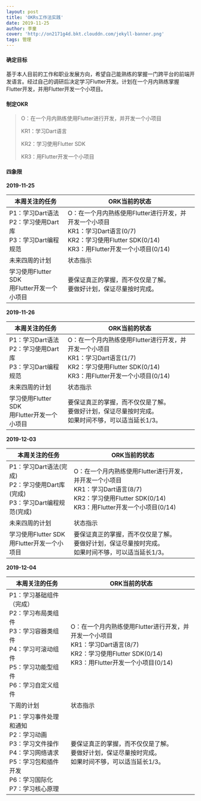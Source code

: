```yaml
---
layout: post
title: 'OKRs工作法实践'
date: 2019-11-25
author: 李童
cover: 'http://on2171g4d.bkt.clouddn.com/jekyll-banner.png'
tags: 管理
---
```


#### 确定目标

基于本人目前的工作和职业发展方向，希望自己能熟练的掌握一门跨平台的前端开发语言。经过自己的调研后决定学习Flutter开发。计划在一个月内熟练掌握Flutter开发，并用Flutter开发一个小项目。

#### 制定OKR

> O：在一个月内熟练使用Flutter进行开发，并开发一个小项目
>
> KR1：学习Dart语言
>
> KR2：学习使用Flutter SDK
>
> KR3：用Flutter开发一个小项目

#### 四象限

**2019-11-25**

| 本周关注的任务 | ORK当前的状态 |
| ---- | ---- |
| P1：学习Dart语法<br>P2：学习使用Dart库<br>P3：学习Dart编程规范 | O：在一个月内熟练使用Flutter进行开发，并开发一个小项目<br>KR1：学习Dart语言(0/7)<br>KR2：学习使用Flutter SDK(0/14)<br>KR3：用Flutter开发一个小项目(0/14) |
| 未来四周的计划 | 状态指示      |
| 学习使用Flutter SDK<br/>用Flutter开发一个小项目 | 要保证真正的掌握，而不仅仅是了解。<br>要做好计划，保证尽量按时完成。 |

**2019-11-26**

| 本周关注的任务                                               | ORK当前的状态                                                |
| ------------------------------------------------------------ | ------------------------------------------------------------ |
| P1：学习Dart语法<br>P2：学习使用Dart库<br>P3：学习Dart编程规范 | O：在一个月内熟练使用Flutter进行开发，并开发一个小项目<br>KR1：学习Dart语言(1/7)<br>KR2：学习使用Flutter SDK(0/14)<br>KR3：用Flutter开发一个小项目(0/14) |
| 未来四周的计划                                               | 状态指示                                                     |
| 学习使用Flutter SDK<br/>用Flutter开发一个小项目              | 要保证真正的掌握，而不仅仅是了解。<br>要做好计划，保证尽量按时完成。<br>如果时间不够，可以适当延长1/3。 |

**2019-12-03**

| 本周关注的任务                                               | ORK当前的状态                                                |
| ------------------------------------------------------------ | ------------------------------------------------------------ |
| P1：学习Dart语法(完成)<br>P2：学习使用Dart库(完成)<br>P3：学习Dart编程规范(完成) | O：在一个月内熟练使用Flutter进行开发，并开发一个小项目<br>KR1：学习Dart语言(8/7)<br>KR2：学习使用Flutter SDK(0/14)<br>KR3：用Flutter开发一个小项目(0/14) |
| 未来四周的计划                                               | 状态指示                                                     |
| 学习使用Flutter SDK<br/>用Flutter开发一个小项目              | 要保证真正的掌握，而不仅仅是了解。<br>要做好计划，保证尽量按时完成。<br>如果时间不够，可以适当延长1/3。 |

**2019-12-04**

| 本周关注的任务                                               | ORK当前的状态                                                |
| ------------------------------------------------------------ | ------------------------------------------------------------ |
| P1：学习基础组件（完成）<br>P2：学习布局类组件<br>P3：学习容器类组件<br>P4：学习可滚动组件<br/>P5：学习功能型组件<br/>P6：学习自定义组件 | O：在一个月内熟练使用Flutter进行开发，并开发一个小项目<br>KR1：学习Dart语言(8/7)<br>KR2：学习使用Flutter SDK(0/14)<br>KR3：用Flutter开发一个小项目(0/14) |
| 下周的计划                                                   | 状态指示                                                     |
| P1：学习事件处理和通知<br/>P2：学习动画<br/>P3：学习文件操作<br/>P4：学习网络请求<br/>P5：学习包和插件开发<br/>P6：学习国际化<br/>P7：学习核心原理 | 要保证真正的掌握，而不仅仅是了解。<br>要做好计划，保证尽量按时完成。<br>如果时间不够，可以适当延长1/3。 |

